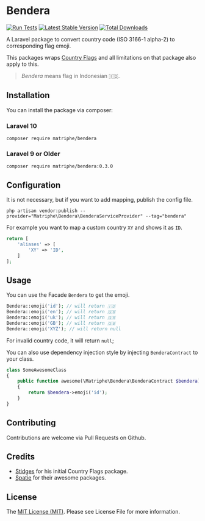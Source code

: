 # Bendera

[![Run Tests](https://github.com/matriphe/bendera/actions/workflows/run-tests.yml/badge.svg)](https://github.com/matriphe/bendera/actions/workflows/run-tests.yml)
[![Latest Stable Version](https://poser.pugx.org/matriphe/bendera/v)](//packagist.org/packages/matriphe/bendera)
[![Total Downloads](https://poser.pugx.org/matriphe/bendera/downloads)](//packagist.org/packages/matriphe/bendera)

A Laravel package to convert country code (ISO 3166-1 alpha-2) to corresponding flag emoji.

This packages wraps [Country Flags](https://github.com/stidges/country-flags) and all limitations on that package also apply to this.

> *Bendera* means flag in Indonesian 🇮🇩.

## Installation

You can install the package via composer:

### Laravel 10

```shell
composer require matriphe/bendera
```

### Laravel 9 or Older

```shell
composer require matriphe/bendera:0.3.0
```

## Configuration

It is not necessary, but if you want to add mapping, publish the config file.

```shell
php artisan vendor:publish --provider="Matriphe\Bendera\BenderaServiceProvider" --tag="bendera"
```

For example you want to map a custom country `XY` and shows it as `ID`.

```php
return [
    'aliases' => [
        'XY' => 'ID',
    ]
];
```

## Usage

You can use the Facade `Bendera` to get the emoji.

```php
Bendera::emoji('id'); // will return 🇮🇩
Bendera::emoji('en'); // will return 🇬🇧
Bendera::emoji('uk'); // will return 🇬🇧
Bendera::emoji('GB'); // will return 🇬🇧
Bendera::emoji('XYZ'); // will return null
```

For invalid country code, it will return `null`;

You can also use dependency injection style by injecting `BenderaContract` to your class.

```php
class SomeAwesomeClass 
{
    public function awesome(\Matriphe\Bendera\BenderaContract $bendera)
    {
        return $bendera->emoji('id');
    }
}
```

## Contributing

Contributions are welcome via Pull Requests on Github.

## Credits

- [Stidges](https://github.com/stidges) for his initial Country Flags package.
- [Spatie](https://github.com/spatie) for their awesome packages.

## License

The [MIT License (MIT)](LICENSE.txt). Please see License File for more information.